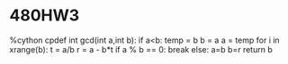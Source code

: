 480HW3
======
%cython
cpdef int gcd(int a,int b):
    if a<b:
        temp = b
        b = a
        a = temp
    for i in xrange(b):
        t = a/b
        r = a - b*t
        if a % b == 0:
            break
        else:
            a=b
            b=r
    return b
